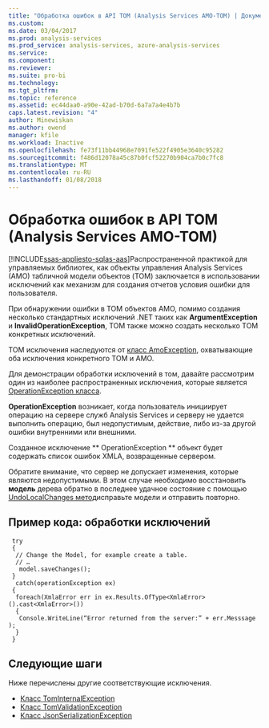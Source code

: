 ```yaml
---
title: "Обработка ошибок в API TOM (Analysis Services AMO-TOM) | Документы Microsoft"
ms.custom: 
ms.date: 03/04/2017
ms.prod: analysis-services
ms.prod_service: analysis-services, azure-analysis-services
ms.service: 
ms.component: 
ms.reviewer: 
ms.suite: pro-bi
ms.technology: 
ms.tgt_pltfrm: 
ms.topic: reference
ms.assetid: ec44daa0-a90e-42ad-b70d-6a7a7a4e4b7b
caps.latest.revision: "4"
author: Minewiskan
ms.author: owend
manager: kfile
ms.workload: Inactive
ms.openlocfilehash: fe73f11bb44968e7091fe522f4905e3640c95282
ms.sourcegitcommit: f486d12078a45c87b0fcf52270b904ca7b0c7fc8
ms.translationtype: MT
ms.contentlocale: ru-RU
ms.lasthandoff: 01/08/2018
---
```

# <a name="handling-errors-in-the-tom-api-analysis-services-amo-tom"></a>Обработка ошибок в API TOM (Analysis Services AMO-TOM)
[!INCLUDE[ssas-appliesto-sqlas-aas](../../includes/ssas-appliesto-sqlas-aas.md)]Распространенной практикой для управляемых библиотек, как объекты управления Analysis Services (AMO) табличной модели объектов (TOM) заключается в использовании исключений как механизм для создания отчетов условия ошибки для пользователя.  

При обнаружении ошибки в TOM объектов AMO, помимо создания несколько стандартных исключений .NET таких как **ArgumentException** и **InvalidOperationException**, TOM также можно создать несколько TOM конкретных исключений.  

TOM исключения наследуются от [класс AmoException](http://msdn.microsoft.com/library/microsoft.analysisservices.amoexception.aspx), охватывающие оба исключения конкретного TOM и AMO. 

Для демонстрации обработки исключений в том, давайте рассмотрим один из наиболее распространенных исключения, которые является [OperationException класса](http://msdn.microsoft.com/library/microsoft.analysisservices.operationexception.aspx).

**OperationException** возникает, когда пользователь инициирует операцию на сервере служб Analysis Services и серверу не удается выполнить операцию, был недопустимым, действие, либо из-за другой ошибки внутренними или внешними. 

Созданное исключение ** OperationException ** объект будет содержать список ошибок XMLA, возвращенные сервером. 

Обратите внимание, что сервер не допускает изменения, которые являются недопустимыми. В этом случае необходимо восстановить **модель** дерева обратно в последнее удачное состояние с помощью [UndoLocalChanges метод](http://msdn.microsoft.com/library/microsoft.analysisservices.tabular.model.undolocalchanges.aspx)исправьте модели и отправить повторно. 

## <a name="code-example-handle-exceptions"></a>Пример кода: обработки исключений 
 
```
 try 
 { 
  // Change the Model, for example create a table. 
  // … 
   model.saveChanges(); 
 } 
  catch(operationException ex) 
 { 
  foreach(XmlaError err in ex.Results.OfType<XmlaError>().cast<XmlaError>()) 
  { 
   Console.WriteLine(“Error returned from the server:” + err.Messsage ); 
  } 
 } 
```

## <a name="next-steps"></a>Следующие шаги

Ниже перечислены другие соответствующие исключения.

- [Класс TomInternalException](http://msdn.microsoft.com/library/microsoft.analysisservices.tabular.tominternalexception.aspx)
- [Класс TomValidationException](http://msdn.microsoft.com/library/microsoft.analysisservices.tabular.tomvalidationexception.aspx)
- [Класс JsonSerializationException](http://www.newtonsoft.com/json/help/html/T_Newtonsoft_Json_JsonSerializationException.htm)
